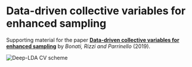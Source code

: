 # Data-driven collective variables for enhanced sampling
Supporting material for the paper [**Data-driven collective variables for enhanced sampling**](https://arxiv.org/abs/2002.06562) by _Bonati, Rizzi and Parrinello_ (2019).

![Deep-LDA CV scheme](https://drive.google.com/uc?id=1fxFCJWY6UWXxyNheIv4N9PPx3ouB7kID)

